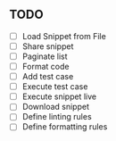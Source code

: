 ## TODO
- [ ] Load Snippet from File
- [ ] Share snippet
- [ ] Paginate list
- [ ] Format code
- [ ] Add test case
- [ ] Execute test case
- [ ] Execute snippet live
- [ ] Download snippet
- [ ] Define linting rules
- [ ] Define formatting rules